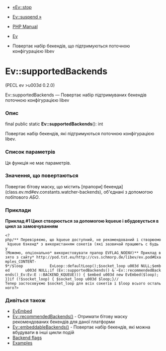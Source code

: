 - [«Ev::stop](ev.stop.md)
- [Ev::suspend »](ev.suspend.md)

- [PHP Manual](index.md)
- [Ev](class.ev.md)
- Повертає набір бекендів, що підтримуються поточною конфігурацією
libev

# Ev::supportedBackends

(PECL ev \>u003d 0.2.0)

Ev::supportedBackends — Повертає набір підтримуваних бекендів
поточною конфігурацією libev

### Опис

final public static **Ev::supportedBackends**(): int

Повертає набір бекендів, які підтримуються поточною конфігурацією libev.

### Список параметрів

Ця функція не має параметрів.

### Значення, що повертаються

Повертає бітову маску, що містить [прапори]
бекенда](class.ev.md#ev.constants.watcher-backends), об'єднані з
допомогою побітового *АБО*.

### Приклади

**Приклад #1 Цикл створюється за допомогою kqueue і вбудовується в цикл
за замовчуванням**

`<?php/** Перевіряємо, що kqueue доступний, не рекомендований і створюємо kqueue бэкенд* з використанням сокетів (які зазвичай працюють с будь у (Можемо, опціонально* використовувати прапор EVFLAG_NOENV)** Приклад взято з сайту* http://pod.tst.eu/http://cvs.schmorp.de/libev/ev.pod#Examples_CONTENT-9*/$loop            EvLoop::defaultLoop();$socket_loop u003d NULL;$embed       u003d NULL;if (Ev::supportedBackends() & ~Ev::recommendedBackends()_Ev:Ev:E ::BACKEND_KQUEUE))) { $embed u003d new EvEmbed($loop); }}if (!$socket_loop) { $socket_loop u003d $loop;}//Тепер застосовуємо $socket_loop для всіх сокетів і $loop всього остального?> `

### Дивіться також

- [EvEmbed](class.evembed.md)
- [Ev::recommendedBackends()](ev.recommendedbackends.md) - Отримати
бітову маску рекомендованих бекендів для даної платформи
- [Ev::embeddableBackends()](ev.embeddablebackends.md) - Повертає
набір бекендів, які можна вбудувати в інші цикли подій
- [Backend flags](class.ev.md#ev.constants.watcher-backends)
- [Examples](ev.examples.md)
